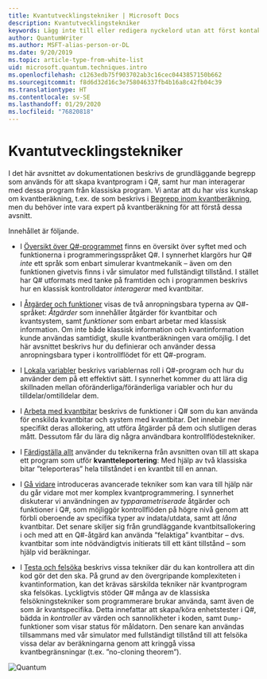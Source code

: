 ```yaml
---
title: Kvantutvecklingstekniker | Microsoft Docs
description: Kvantutvecklingstekniker
keywords: Lägg inte till eller redigera nyckelord utan att först kontakta den SEO-ansvarige.
author: QuantumWriter
ms.author: MSFT-alias-person-or-DL
ms.date: 9/20/2019
ms.topic: article-type-from-white-list
uid: microsoft.quantum.techniques.intro
ms.openlocfilehash: c1263edb75f903702ab3c16cec0443857150b662
ms.sourcegitcommit: f8d6d32d16c3e758046337fb4b16a8c42fb04c39
ms.translationtype: HT
ms.contentlocale: sv-SE
ms.lasthandoff: 01/29/2020
ms.locfileid: "76820818"
---
```

# <a name="quantum-development-techniques"></a>Kvantutvecklingstekniker

I det här avsnittet av dokumentationen beskrivs de grundläggande begrepp som används för att skapa kvantprogram i Q#, samt hur man interagerar med dessa program från klassiska program.
Vi antar att du har *viss* kunskap om kvantberäkning, t.ex. de som beskrivs i [Begrepp inom kvantberäkning](xref:microsoft.quantum.concepts.intro), men du behöver inte vara expert på kvantberäkning för att förstå dessa avsnitt.

Innehållet är följande.

- I [Översikt över Q#-programmet](xref:microsoft.quantum.techniques.file-structure) finns en översikt över syftet med och funktionerna i programmeringsspråket Q#. 
    I synnerhet klargörs hur Q# *inte* ett språk som enbart simulerar kvantmekanik – även om den funktionen givetvis finns i vår simulator med fullständigt tillstånd. 
    I stället har Q# utformats med tanke på framtiden och i programmen beskrivs hur en klassisk kontrolldator *interagerar* med kvantbitar. 

- I [Åtgärder och funktioner](xref:microsoft.quantum.techniques.opsandfunctions) visas de två anropningsbara typerna av Q#-språket: *Åtgärder* som innehåller åtgärder för kvantbitar och kvantsystem, samt *funktioner* som enbart arbetar med klassisk information. 
    Om inte både klassisk information och kvantinformation kunde användas samtidigt, skulle kvantberäkningen vara omöjlig. 
    I det här avsnittet beskrivs hur du definierar och använder dessa anropningsbara typer i kontrollflödet för ett Q#-program.

- I [Lokala variabler](xref:microsoft.quantum.techniques.local-variables) beskrivs variablernas roll i Q#-program och hur du använder dem på ett effektivt sätt. 
    I synnerhet kommer du att lära dig skillnaden mellan oföränderliga/föränderliga variabler och hur du tilldelar/omtilldelar dem.

- I [Arbeta med kvantbitar](xref:microsoft.quantum.techniques.qubits) beskrivs de funktioner i Q# som du kan använda för enskilda kvantbitar och system med kvantbitar. 
    Det innebär mer specifikt deras allokering, att utföra åtgärder på dem och slutligen deras mått. 
    Dessutom får du lära dig några användbara kontrollflödestekniker.

- I [Färdigställa allt](xref:microsoft.quantum.techniques.puttingittogether) använder du teknikerna från avsnitten ovan till att skapa ett program som utför **kvantteleportering**: Med hjälp av två klassiska bitar ”teleporteras” hela tillståndet i en kvantbit till en annan.

- I [Gå vidare](xref:microsoft.quantum.techniques.going-further) introduceras avancerade tekniker som kan vara till hjälp när du går vidare mot mer komplex kvantprogrammering. 
    I synnerhet diskuterar vi användningen av *typparametriserade* åtgärder och funktioner i Q#, som möjliggör kontrollflöden på högre nivå genom att förbli oberoende av specifika typer av indata/utdata, samt att *låna* kvantbitar. 
    Det senare skiljer sig från grundläggande kvantbitsallokering i och med att en Q#-åtgärd kan använda ”felaktiga” kvantbitar – dvs. kvantbitar som inte nödvändigtvis initierats till ett känt tillstånd – som hjälp vid beräkningar.

- I [Testa och felsöka](xref:microsoft.quantum.techniques.testing-and-debugging) beskrivs vissa tekniker där du kan kontrollera att din kod gör det den ska. 
    På grund av den övergripande komplexiteten i kvantinformation, kan det krävas särskilda tekniker när kvantprogram ska felsökas. 
    Lyckligtvis stöder Q# många av de klassiska felsökningstekniker som programmerare brukar använda, samt även de som är kvantspecifika. Detta innefattar att skapa/köra enhetstester i Q#, bädda in *kontroller* av värden och sannolikheter i koden, samt `Dump`-funktioner som visar status för måldatorn. 
    Den senare kan användas tillsammans med vår simulator med fullständigt tillstånd till att felsöka vissa delar av beräkningarna genom att kringgå vissa kvantbegränsningar (t.ex. ”no-cloning theorem”).


![Quantum](~/media/mobius_strip_preview.png)
